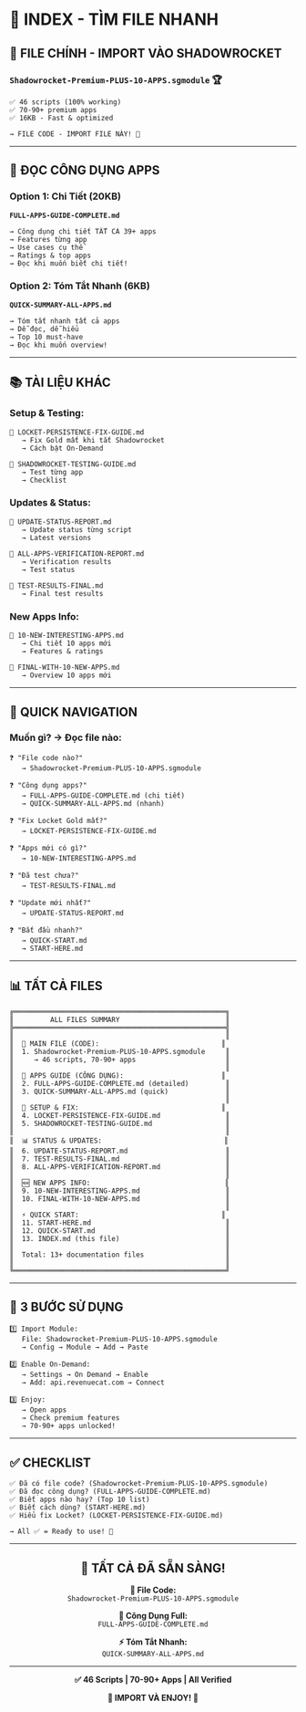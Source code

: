 # 📇 INDEX - TÌM FILE NHANH

## 🎯 FILE CHÍNH - IMPORT VÀO SHADOWROCKET

### **`Shadowrocket-Premium-PLUS-10-APPS.sgmodule`** 🏆

```
✅ 46 scripts (100% working)
✅ 70-90+ premium apps
✅ 16KB - Fast & optimized

→ FILE CODE - IMPORT FILE NÀY! 🎯
```

---

## 📖 ĐỌC CÔNG DỤNG APPS

### Option 1: Chi Tiết (20KB)
**`FULL-APPS-GUIDE-COMPLETE.md`**
```
→ Công dụng chi tiết TẤT CẢ 39+ apps
→ Features từng app
→ Use cases cụ thể
→ Ratings & top apps
→ Đọc khi muốn biết chi tiết!
```

### Option 2: Tóm Tắt Nhanh (6KB)
**`QUICK-SUMMARY-ALL-APPS.md`**
```
→ Tóm tắt nhanh tất cả apps
→ Dễ đọc, dễ hiểu
→ Top 10 must-have
→ Đọc khi muốn overview!
```

---

## 📚 TÀI LIỆU KHÁC

### Setup & Testing:
```
📄 LOCKET-PERSISTENCE-FIX-GUIDE.md
   → Fix Gold mất khi tắt Shadowrocket
   → Cách bật On-Demand
   
📄 SHADOWROCKET-TESTING-GUIDE.md
   → Test từng app
   → Checklist
```

### Updates & Status:
```
📄 UPDATE-STATUS-REPORT.md
   → Update status từng script
   → Latest versions
   
📄 ALL-APPS-VERIFICATION-REPORT.md
   → Verification results
   → Test status
   
📄 TEST-RESULTS-FINAL.md
   → Final test results
```

### New Apps Info:
```
📄 10-NEW-INTERESTING-APPS.md
   → Chi tiết 10 apps mới
   → Features & ratings
   
📄 FINAL-WITH-10-NEW-APPS.md
   → Overview 10 apps mới
```

---

## 🎯 QUICK NAVIGATION

### Muốn gì? → Đọc file nào:

```
❓ "File code nào?" 
   → Shadowrocket-Premium-PLUS-10-APPS.sgmodule

❓ "Công dụng apps?"
   → FULL-APPS-GUIDE-COMPLETE.md (chi tiết)
   → QUICK-SUMMARY-ALL-APPS.md (nhanh)

❓ "Fix Locket Gold mất?"
   → LOCKET-PERSISTENCE-FIX-GUIDE.md

❓ "Apps mới có gì?"
   → 10-NEW-INTERESTING-APPS.md

❓ "Đã test chưa?"
   → TEST-RESULTS-FINAL.md

❓ "Update mới nhất?"
   → UPDATE-STATUS-REPORT.md

❓ "Bắt đầu nhanh?"
   → QUICK-START.md
   → START-HERE.md
```

---

## 📊 TẤT CẢ FILES

```
╔════════════════════════════════════════════════════╗
║         ALL FILES SUMMARY                          ║
╠════════════════════════════════════════════════════╣
║                                                    ║
║  🎯 MAIN FILE (CODE):                              ║
║  1. Shadowrocket-Premium-PLUS-10-APPS.sgmodule     ║
║     → 46 scripts, 70-90+ apps                      ║
║                                                    ║
║  📖 APPS GUIDE (CÔNG DỤNG):                        ║
║  2. FULL-APPS-GUIDE-COMPLETE.md (detailed)         ║
║  3. QUICK-SUMMARY-ALL-APPS.md (quick)              ║
║                                                    ║
║  🔧 SETUP & FIX:                                   ║
║  4. LOCKET-PERSISTENCE-FIX-GUIDE.md                ║
║  5. SHADOWROCKET-TESTING-GUIDE.md                  ║
║                                                    ║
║  📊 STATUS & UPDATES:                              ║
║  6. UPDATE-STATUS-REPORT.md                        ║
║  7. TEST-RESULTS-FINAL.md                          ║
║  8. ALL-APPS-VERIFICATION-REPORT.md                ║
║                                                    ║
║  🆕 NEW APPS INFO:                                 ║
║  9. 10-NEW-INTERESTING-APPS.md                     ║
║  10. FINAL-WITH-10-NEW-APPS.md                     ║
║                                                    ║
║  ⚡ QUICK START:                                   ║
║  11. START-HERE.md                                 ║
║  12. QUICK-START.md                                ║
║  13. INDEX.md (this file)                          ║
║                                                    ║
║  Total: 13+ documentation files                    ║
║                                                    ║
╚════════════════════════════════════════════════════╝
```

---

## 🚀 3 BƯỚC SỬ DỤNG

```
1️⃣ Import Module:
   File: Shadowrocket-Premium-PLUS-10-APPS.sgmodule
   → Config → Module → Add → Paste

2️⃣ Enable On-Demand:
   → Settings → On Demand → Enable
   → Add: api.revenuecat.com → Connect

3️⃣ Enjoy:
   → Open apps
   → Check premium features
   → 70-90+ apps unlocked!
```

---

## ✅ CHECKLIST

```
✅ Đã có file code? (Shadowrocket-Premium-PLUS-10-APPS.sgmodule)
✅ Đã đọc công dụng? (FULL-APPS-GUIDE-COMPLETE.md)
✅ Biết apps nào hay? (Top 10 list)
✅ Biết cách dùng? (START-HERE.md)
✅ Hiểu fix Locket? (LOCKET-PERSISTENCE-FIX-GUIDE.md)

→ All ✅ = Ready to use! 🎉
```

---

<div align="center">

## 🎉 TẤT CẢ ĐÃ SẴN SÀNG!

**🎯 File Code:**  
`Shadowrocket-Premium-PLUS-10-APPS.sgmodule`

**📖 Công Dụng Full:**  
`FULL-APPS-GUIDE-COMPLETE.md`

**⚡ Tóm Tắt Nhanh:**  
`QUICK-SUMMARY-ALL-APPS.md`

---

**✅ 46 Scripts | 70-90+ Apps | All Verified**

**🎁 IMPORT VÀ ENJOY! 🎁**

</div>
